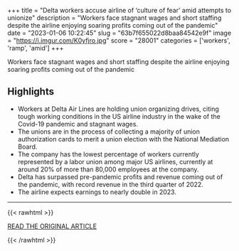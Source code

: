 +++
title = "Delta workers accuse airline of ‘culture of fear’ amid attempts to unionize"
description = "Workers face stagnant wages and short staffing despite the airline enjoying soaring profits coming out of the pandemic"
date = "2023-01-06 10:22:45"
slug = "63b7f655022d8baa84542e9f"
image = "https://i.imgur.com/K0yfjro.jpg"
score = "28001"
categories = ['workers', 'ramp', 'amid']
+++

Workers face stagnant wages and short staffing despite the airline enjoying soaring profits coming out of the pandemic

## Highlights

- Workers at Delta Air Lines are holding union organizing drives, citing tough working conditions in the US airline industry in the wake of the Covid-19 pandemic and stagnant wages.
- The unions are in the process of collecting a majority of union authorization cards to merit a union election with the National Mediation Board.
- The company has the lowest percentage of workers currently represented by a labor union among major US airlines, currently at around 20% of more than 80,000 employees at the company.
- Delta has surpassed pre-pandemic profits and revenue coming out of the pandemic, with record revenue in the third quarter of 2022.
- The airline expects earnings to nearly double in 2023.

---

{{< rawhtml >}}
  <p class="article-category">
    <a target="_blank" href="https://www.theguardian.com/us-news/2023/jan/05/delta-airlines-union-wages-record-profits">READ THE ORIGINAL ARTICLE</a>
  </p>
{{< /rawhtml >}}
